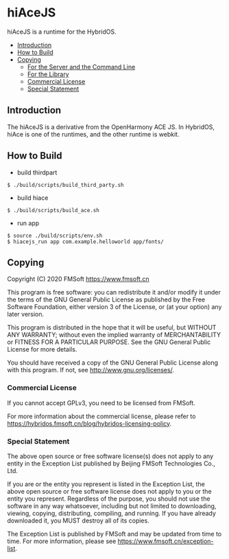 # hiAceJS

hiAceJS is a runtime for the HybridOS.

- [Introduction](#introduction)
- [How to Build](#how-to-build)
- [Copying](#copying)
   + [For the Server and the Command Line](#for-the-server-and-the-command-line)
   + [For the Library](#for-the-library)
   + [Commercial License](#commercial-license)
   + [Special Statement](#special-statement)

## Introduction

The hiAceJS is a derivative from the OpenHarmony ACE JS.
In HybridOS, hiAce is one of the runtimes, and the
other runtime is webkit.


## How to Build

- build thirdpart

```
$ ./build/scripts/build_third_party.sh
```

- build hiace

```
$ ./build/scripts/build_ace.sh
```

- run app

```
$ source ./build/scripts/env.sh
$ hiacejs_run app com.example.helloworld app/fonts/
```


## Copying

Copyright (C) 2020 FMSoft <https://www.fmsoft.cn>

This program is free software: you can redistribute it and/or modify
it under the terms of the GNU General Public License as published by
the Free Software Foundation, either version 3 of the License, or
(at your option) any later version.

This program is distributed in the hope that it will be useful,
but WITHOUT ANY WARRANTY; without even the implied warranty of
MERCHANTABILITY or FITNESS FOR A PARTICULAR PURPOSE.  See the
GNU General Public License for more details.

You should have received a copy of the GNU General Public License
along with this program.  If not, see <http://www.gnu.org/licenses/>.

### Commercial License

If you cannot accept GPLv3, you need to be licensed from FMSoft.

For more information about the commercial license, please refer to
<https://hybridos.fmsoft.cn/blog/hybridos-licensing-policy>.

### Special Statement

The above open source or free software license(s) does
not apply to any entity in the Exception List published by
Beijing FMSoft Technologies Co., Ltd.

If you are or the entity you represent is listed in the Exception List,
the above open source or free software license does not apply to you
or the entity you represent. Regardless of the purpose, you should not
use the software in any way whatsoever, including but not limited to
downloading, viewing, copying, distributing, compiling, and running.
If you have already downloaded it, you MUST destroy all of its copies.

The Exception List is published by FMSoft and may be updated
from time to time. For more information, please see
<https://www.fmsoft.cn/exception-list>.

